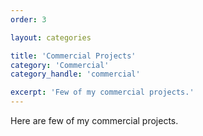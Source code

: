 ```yaml
---
order: 3

layout: categories

title: 'Commercial Projects'
category: 'Commercial'
category_handle: 'commercial'

excerpt: 'Few of my commercial projects.'
---
```


Here are few of my commercial projects.